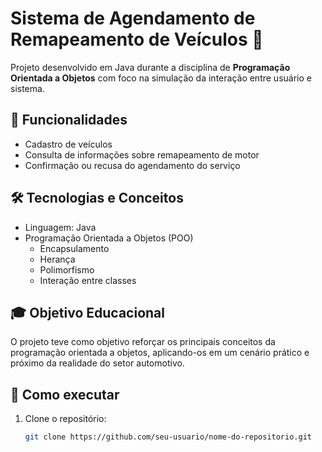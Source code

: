 # Sistema de Agendamento de Remapeamento de Veículos 🚗

Projeto desenvolvido em Java durante a disciplina de **Programação Orientada a Objetos** com foco na simulação da interação entre usuário e sistema.

## 🧩 Funcionalidades

- Cadastro de veículos
- Consulta de informações sobre remapeamento de motor
- Confirmação ou recusa do agendamento do serviço

## 🛠️ Tecnologias e Conceitos

- Linguagem: Java
- Programação Orientada a Objetos (POO)
  - Encapsulamento
  - Herança
  - Polimorfismo
  - Interação entre classes

## 🎓 Objetivo Educacional

O projeto teve como objetivo reforçar os principais conceitos da programação orientada a objetos, aplicando-os em um cenário prático e próximo da realidade do setor automotivo.

## 🚀 Como executar

1. Clone o repositório:
   ```bash
   git clone https://github.com/seu-usuario/nome-do-repositorio.git
